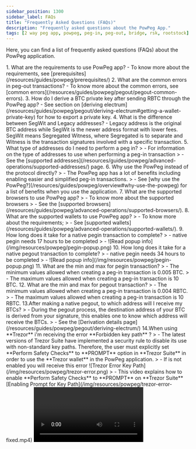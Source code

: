 ```yaml
---
sidebar_position: 1300
sidebar_label: FAQs
title: "Frequently Asked Questions (FAQs)"
description: "Frequently asked questions about the PowPeg App."
tags: [2 way peg app, powpeg, peg-in, peg-out, bridge, rsk, rootstock]
---
```


Here, you can find a list of frequently asked questions (FAQs) about the PowPeg application.

<Accordion>
  <Accordion.Item eventKey="0">
    <Accordion.Header as="h3">1. What are the requirements to use PowPeg app?</Accordion.Header>
    <Accordion.Body>
      - To know more about the requirements, see [prerequisites](/resources/guides/powpeg/prerequisites/)
    </Accordion.Body>
  </Accordion.Item>
  <Accordion.Item eventKey="1">
    <Accordion.Header as="h3">2. What are the common errors in peg-out transactions?</Accordion.Header>
    <Accordion.Body>
      - To know more about the common errors, see [common errors](/resources/guides/powpeg/pegout/pegout-common-errors).
    </Accordion.Body>
  </Accordion.Item>
  <Accordion.Item eventKey="2">
    <Accordion.Header as="h3">3. How do I derive a BTC private key after sending RBTC through the PowPeg app?</Accordion.Header>
    <Accordion.Body>
      - See section on [deriving electrum](/resources/guides/powpeg/pegout/deriving-electrum#getting-a-wallet-private-key) for how to export a private key.
    </Accordion.Body>
  </Accordion.Item>
<Accordion.Item eventKey="3">
    <Accordion.Header as="h3">4. What is the difference between SegWit and Legacy addresses?</Accordion.Header>
    <Accordion.Body>
      - Legacy address is the original BTC address while SegWit is the newer address format with lower fees. SegWit means Segregated Witness, where Segregated is to separate and Witness is the transaction signatures involved with a specific transaction.
    </Accordion.Body>
  </Accordion.Item>
<Accordion.Item eventKey="4">
    <Accordion.Header as="h3">5. What type of addresses do I need to perform a peg in?</Accordion.Header>
    <Accordion.Body>
      > - For information on the type of addresses to use when performing a peg-in transaction
      > - See the [supported addresses](/resources/guides/powpeg/advanced-operations/supported-addresses/) page.
    </Accordion.Body>
  </Accordion.Item>
<Accordion.Item eventKey="5">
    <Accordion.Header as="h3">6. Why use the PowPeg instead of the protocol directly? </Accordion.Header>
    <Accordion.Body>
        > - The PowPeg app has a lot of benefits including enabling easier and simplified peg-in transactions.
        > - See [why use the PowPeg?](/resources/guides/powpeg/overview#why-use-the-powpeg) for a list of benefits when you use the application.
    </Accordion.Body>
  </Accordion.Item>
<Accordion.Item eventKey="6">
    <Accordion.Header as="h3">7. What are the supported browsers to use PowPeg app?</Accordion.Header>
    <Accordion.Body>
        > - To know more about the supported browsers
        > - See the [supported browsers](/resources/guides/powpeg/advanced-operations/supported-browsers/).
    </Accordion.Body>
  </Accordion.Item>
<Accordion.Item eventKey="7">
    <Accordion.Header as="h3">8. What are the supported wallets to use PowPeg app?</Accordion.Header>
    <Accordion.Body>
       > - To know more about the requirements;
       > - See [supported wallets](/resources/guides/powpeg/advanced-operations/supported-wallets/).
    </Accordion.Body>
  </Accordion.Item>
  <Accordion.Item eventKey="8">
    <Accordion.Header as="h3">9. How long does it take for a native pegin transaction to complete?</Accordion.Header>
    <Accordion.Body>
        > - native pegin needs 17 hours to be completed
        > - ![Read popup info](/img/resources/powpeg/pegin-popup.png)
    </Accordion.Body>
  </Accordion.Item>
    <Accordion.Item eventKey="9">
    <Accordion.Header as="h3">10. How long does it take for a native pegout transaction to complete?</Accordion.Header>
    <Accordion.Body>
        > - native pegin needs 34 hours to be completed
        > - ![Read popup info](/img/resources/powpeg/pegin-popup.png)
    </Accordion.Body>
  </Accordion.Item>
  <Accordion.Item eventKey="10">
    <Accordion.Header as="h3">11. What are the min and max for pegin transaction?</Accordion.Header>
    <Accordion.Body>
        > -   The minimum values allowed when creating a peg-in transaction is 0.005 BTC.
        > -   The maximum values allowed when creating a peg-in transaction is 10 BTC.
    </Accordion.Body>
  </Accordion.Item>
  <Accordion.Item eventKey="11">
    <Accordion.Header as="h3">12. What are the min and max for pegout transaction?</Accordion.Header>
    <Accordion.Body>
        > -   The minimum values allowed when creating a peg-in transaction is 0.004 RBTC.
        > -   The maximum values allowed when creating a peg-in transaction is 10 RBTC.
    </Accordion.Body>
  </Accordion.Item>
    <Accordion.Item eventKey="12">
    <Accordion.Header as="h3">13.After making a native pegout, to which address will I receive my BTCs?</Accordion.Header>
    <Accordion.Body>
        > - During the pegout process, the destination address of your BTC is derived from your signature, this enables one to know which address will receive the BTCs.
        > - See the [Derivation details page](/resources/guides/powpeg/pegout/deriving-electrum/) 
    </Accordion.Body>
  </Accordion.Item>
   <Accordion.Item eventKey="13">
    <Accordion.Header as="h3">14.When using **Trezor** i'm receiving the error **Forbidden key path** ?</Accordion.Header>
    <Accordion.Body>
        > - The latest versions of Trezor Suite have implemented a security rule to disable its use with non-standard key paths. Therefore, the user must explicitly set **Perform Safety Checks** to **PROMPT** option in **Trezor Suite** in order to use the **Trezor wallet** in the PowPeg application.
        > - If is not enabled you will receive this error ![Trezor Error Key Path](/img/resources/powpeg/trezor-error.png) 
        > - This video explains how to enable **Perform Safety Checks** to **PROMPT** on **Trezor Suite** [Enabling Prompt for Key Path](/img/resources/powpeg/trezor-error-fixed.mp4) 
        <Video url="/img/resources/powpeg/trezor-error-fixed.mp4" thumbnail="/img/resources/powpeg/trezor-error.png" />

    </Accordion.Body>
  </Accordion.Item>
</Accordion>


----

## Next

See [Glossary](/resources/guides/powpeg/glossary/) section for explanation of terms.